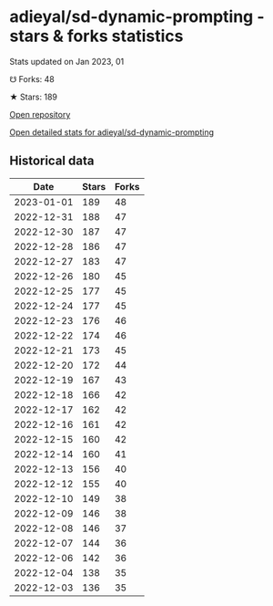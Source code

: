 # adieyal/sd-dynamic-prompting - stars & forks statistics

Stats updated on Jan 2023, 01

☋ Forks: 48

★ Stars: 189

[Open repository](https://github.com/adieyal/sd-dynamic-prompting)

[Open detailed stats for adieyal/sd-dynamic-prompting](https://reviewgithub.com/rep/adieyal/sd-dynamic-prompting)

## Historical data
| Date | Stars | Forks |
|------|-------|-------|
| 2023-01-01 | 189 | 48 | 
| 2022-12-31 | 188 | 47 | 
| 2022-12-30 | 187 | 47 | 
| 2022-12-28 | 186 | 47 | 
| 2022-12-27 | 183 | 47 | 
| 2022-12-26 | 180 | 45 | 
| 2022-12-25 | 177 | 45 | 
| 2022-12-24 | 177 | 45 | 
| 2022-12-23 | 176 | 46 | 
| 2022-12-22 | 174 | 46 | 
| 2022-12-21 | 173 | 45 | 
| 2022-12-20 | 172 | 44 | 
| 2022-12-19 | 167 | 43 | 
| 2022-12-18 | 166 | 42 | 
| 2022-12-17 | 162 | 42 | 
| 2022-12-16 | 161 | 42 | 
| 2022-12-15 | 160 | 42 | 
| 2022-12-14 | 160 | 41 | 
| 2022-12-13 | 156 | 40 | 
| 2022-12-12 | 155 | 40 | 
| 2022-12-10 | 149 | 38 | 
| 2022-12-09 | 146 | 38 | 
| 2022-12-08 | 146 | 37 | 
| 2022-12-07 | 144 | 36 | 
| 2022-12-06 | 142 | 36 | 
| 2022-12-04 | 138 | 35 | 
| 2022-12-03 | 136 | 35 | 

